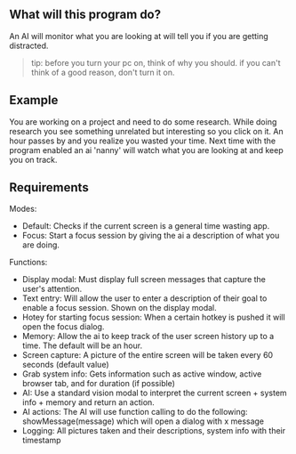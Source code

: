 ## What will this program do?

An AI will monitor what you are looking at will tell you if you are getting distracted.

> tip: before you turn your pc on, think of why you should. if you can't think of a good reason, don't turn it on.

## Example

You are working on a project and need to do some research. While doing research you see something unrelated but interesting so you click on it. An hour passes by and you realize you wasted your time. Next time with the program enabled an ai 'nanny' will watch what you are looking at and keep you on track.

## Requirements

Modes:
- Default: Checks if the current screen is a general time wasting app.
- Focus: Start a focus session by giving the ai a description of what you are doing.

Functions:
- Display modal: Must display full screen messages that capture the user's attention.
- Text entry: Will allow the user to enter a description of their goal to enable a focus session. Shown on the display modal.
- Hotey for starting focus session: When a certain hotkey is pushed it will open the focus dialog.
- Memory: Allow the ai to keep track of the user screen history up to a time. The default will be an hour. 
- Screen capture: A picture of the entire screen will be taken every 60 seconds (default value) 
- Grab system info: Gets information such as active window, active browser tab, and for duration (if possible)
- AI: Use a standard vision modal to interpret the current screen + system info + memory and return an action.
- AI actions: The AI will use function calling to do the following: showMessage(message) which will open a dialog with x message
- Logging: All pictures taken and their descriptions, system info with their timestamp


